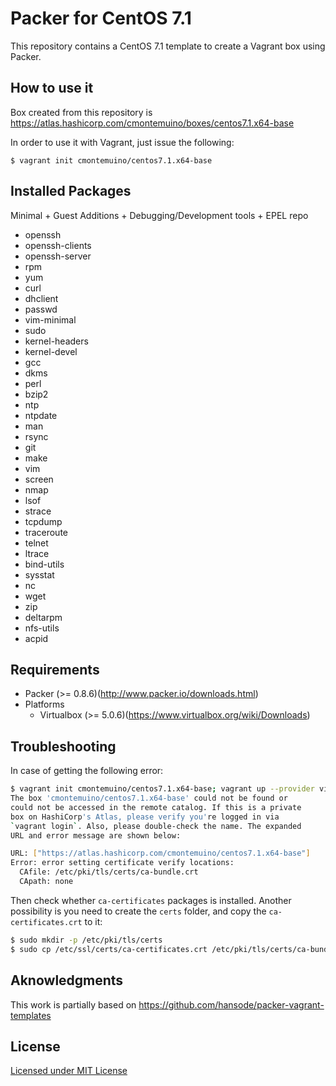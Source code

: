 Packer for CentOS 7.1
=====================

This repository contains a CentOS 7.1 template to create a Vagrant box using Packer.

How to use it
-------------

Box created from this repository is https://atlas.hashicorp.com/cmontemuino/boxes/centos7.1.x64-base

In order to use it with Vagrant, just issue the following:
```
$ vagrant init cmontemuino/centos7.1.x64-base
```

Installed Packages
------------------

Minimal + Guest Additions + Debugging/Development tools + EPEL repo

+ openssh
+ openssh-clients
+ openssh-server
+ rpm
+ yum
+ curl
+ dhclient
+ passwd
+ vim-minimal
+ sudo
+ kernel-headers
+ kernel-devel
+ gcc
+ dkms
+ perl
+ bzip2
+ ntp
+ ntpdate
+ man
+ rsync
+ git
+ make
+ vim
+ screen
+ nmap
+ lsof
+ strace
+ tcpdump
+ traceroute
+ telnet
+ ltrace
+ bind-utils
+ sysstat
+ nc
+ wget
+ zip
+ deltarpm
+ nfs-utils
+ acpid

Requirements
------------

* Packer (>= 0.8.6)(http://www.packer.io/downloads.html)
* Platforms
  * Virtualbox (>= 5.0.6)(https://www.virtualbox.org/wiki/Downloads)

Troubleshooting
---------------
In case of getting the following error:
```bash
$ vagrant init cmontemuino/centos7.1.x64-base; vagrant up --provider virtualbox
The box 'cmontemuino/centos7.1.x64-base' could not be found or
could not be accessed in the remote catalog. If this is a private
box on HashiCorp's Atlas, please verify you're logged in via
`vagrant login`. Also, please double-check the name. The expanded
URL and error message are shown below:

URL: ["https://atlas.hashicorp.com/cmontemuino/centos7.1.x64-base"]
Error: error setting certificate verify locations:
  CAfile: /etc/pki/tls/certs/ca-bundle.crt
  CApath: none
```
Then check whether `ca-certificates` packages is installed. Another possibility is you need to create the `certs` folder, and copy the `ca-certificates.crt` to it:
```bash
$ sudo mkdir -p /etc/pki/tls/certs
$ sudo cp /etc/ssl/certs/ca-certificates.crt /etc/pki/tls/certs/ca-bundle.crt
```

Aknowledgments
--------------

This work is partially based on https://github.com/hansode/packer-vagrant-templates

License
-------

[Licensed under MIT License](LICENSE)
